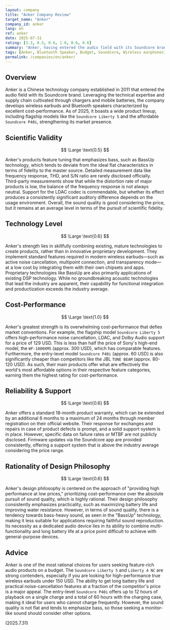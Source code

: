 ```yaml
---
layout: company
title: "Anker Company Review"
target_name: "Anker"
company_id: anker
lang: en
ref: anker
date: 2025-07-31
rating: [3.3, 0.5, 0.6, 1.0, 0.6, 0.6]
summary: "Anker, having entered the audio field with its Soundcore brand, is expanding its market share with a strategy focused on superior cost-performance. While its technology level is mainly centered on the application of existing technologies, it achieves high functionality at a price point that overwhelms competitors, especially in the wireless earbud market."
tags: [Anker, Bluetooth Speaker, Budget, Soundcore, Wireless earphones]
permalink: /companies/en/anker/
---
```

## Overview

Anker is a Chinese technology company established in 2011 that entered the audio field with its Soundcore brand. Leveraging the technical expertise and supply chain cultivated through chargers and mobile batteries, the company develops wireless earbuds and Bluetooth speakers characterized by excellent cost-performance. As of 2025, it boasts a wide product lineup, including flagship models like the `Soundcore Liberty 5` and the affordable `Soundcore P40i`, strengthening its market presence.

## Scientific Validity

$$ \Large \text{0.5} $$

Anker's products feature tuning that emphasizes bass, such as BassUp technology, which tends to deviate from the ideal flat characteristics in terms of fidelity to the master source. Detailed measurement data like frequency response, THD, and S/N ratio are rarely disclosed officially. Third-party measurements show that while the distortion rate of major products is low, the balance of the frequency response is not always neutral. Support for the LDAC codec is commendable, but whether its effect produces a consistently significant auditory difference depends on the usage environment. Overall, the sound quality is good considering the price, but it remains at an average level in terms of the pursuit of scientific fidelity.

## Technology Level

$$ \Large \text{0.6} $$

Anker's strength lies in skillfully combining existing, mature technologies to create products, rather than in innovative proprietary development. They implement standard features required in modern wireless earbuds—such as active noise cancellation, multipoint connection, and transparency mode—at a low cost by integrating them with their own chipsets and apps. Proprietary technologies like BassUp are also primarily applications of existing DSP technology. While no groundbreaking acoustic technologies that lead the industry are apparent, their capability for functional integration and productization exceeds the industry average.

## Cost-Performance

$$ \Large \text{1.0} $$

Anker's greatest strength is its overwhelming cost-performance that defies market conventions. For example, the flagship model `Soundcore Liberty 5` offers high-performance noise cancellation, LDAC, and Dolby Audio support for a price of 129 USD. This is less than half the price of Sony's high-end model, the `WF-1000XM5` (approx. 300 USD), which has comparable features. Furthermore, the entry-level model `Soundcore P40i` (approx. 60 USD) is also significantly cheaper than competitors like the JBL `TUNE BEAM` (approx. 80-120 USD). As such, their main products offer what are effectively the world's most affordable options in their respective feature categories, earning them the highest rating for cost-performance.

## Reliability & Support

$$ \Large \text{0.6} $$

Anker offers a standard 18-month product warranty, which can be extended by an additional 6 months to a maximum of 24 months through member registration on their official website. Their response for exchanges and repairs in case of product defects is prompt, and a solid support system is in place. However, specific data on failure rates or MTBF are not publicly disclosed. Firmware updates via the Soundcore app are provided consistently, offering a support system that is above the industry average considering the price range.

## Rationality of Design Philosophy

$$ \Large \text{0.6} $$

Anker's design philosophy is centered on the approach of "providing high performance at low prices," prioritizing cost-performance over the absolute pursuit of sound quality, which is highly rational. Their design philosophy consistently emphasizes practicality, such as maximizing battery life and improving water resistance. However, in terms of sound quality, there is a tendency towards bass-heavy sound, as seen in the "BassUp" technology, making it less suitable for applications requiring faithful sound reproduction. Its necessity as a dedicated audio device lies in its ability to combine multi-functionality and long battery life at a price point difficult to achieve with general-purpose devices.

## Advice

Anker is one of the most rational choices for users seeking feature-rich audio products on a budget. The `Soundcore Liberty 5` and `Liberty 4 NC` are strong contenders, especially if you are looking for high-performance true wireless earbuds under 150 USD. The ability to get long battery life and practical noise-cancellation features at a fraction of the competitor's price is a major appeal. The entry-level `Soundcore P40i` offers up to 12 hours of playback on a single charge and a total of 60 hours with the charging case, making it ideal for users who cannot charge frequently. However, the sound quality is not flat and tends to emphasize bass, so those seeking a monitor-like sound should consider other options.

(2025.7.31)